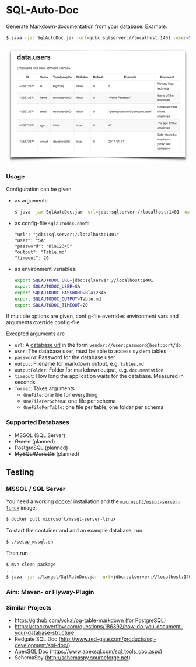# SQL-Auto-Doc

Generate Markdown-documentation from your database. Example:

```bash
$ java -jar SqlAutoDoc.jar -url=jdbc:sqlserver://localhost:1401 -user=SA -password=Bla12345 -output=README.md -timeout=20
```

![](screenshot.png)

### Usage
Configuration can be given

- as arguments: 
    ```bash
    $ java -jar SqlAutoDoc.jar -url=jdbc:sqlserver://localhost:1401 -user=SA -password=Bla12345 -output=README.md -timeout=20
    ```
- as config-file `sqlautodoc.conf`: 
    ```hocon
    "url": "jdbc:sqlserver://localhost:1401"
    "user": "SA"
    "password": "Bla12345"
    "output": "Table.md"
    "timeout": 20
    ```
- as environment variables: 
    ```bash
    export SQLAUTODOC_URL=jdbc:sqlserver://localhost:1401
    export SQLAUTODOC_USER=SA
    export SQLAUTODOC_PASSWORD=Bla12345
    export SQLAUTODOC_OUTPUT=Table.md
    export SQLAUTODOC_TIMEOUT=20
    ```

If multiple options are given, config-file overrides environment vars and arguments override config-file.

Excepted arguments are

- `url`: A [database url](http://slick.lightbend.com/doc/3.2.1/database.html#using-a-database-url) in the form `vendor://user:password@host:port/db`
- `user`: The database user, must be able to access system tables
- `password`: Password for the database user
- `output`: Filename for markdown output, e.g. `tables.md`
- `outputFolder`: Folder for markdown output, e.g. `documentation`
- `timeout`: How long the application waits for the database. Measured in seconds.
- `format`: Takes arguments 
    - `OneFile`: one file for everything
    - `OneFilePerSchema`: one file per schema
    - `OneFilePerTable`: one file per table, one folder per schema

### Supported Databases

- MSSQL (SQL Server)
- ~~Oracle~~ (planned)
- ~~PostgreSQL~~ (planned)
- ~~MySQL/MariaDB~~ (planned)

## Testing

### MSSQL / SQL Server

You need a working [docker](https://www.docker.com) installation and the [`microsoft/mssql-server-linux`](https://hub.docker.com/r/microsoft/mssql-server-linux/) image:
```bash
$ docker pull microsoft/mssql-server-linux
``` 

To start the container and add an example database, run:

```bash
$ ./setup_mssql.sh
``` 

Then run

```bash
$ mvn clean package
...
$ java -jar ./target/SqlAutoDoc.jar -url=jdbc:sqlserver://localhost:1401 -user=SA -password=Bla12345 -output=README.md -timeout=20
```

### Aim: Maven- or Flyway-Plugin

### Similar Projects

- https://github.com/vokal/pg-table-markdown (for PostgreSQL)
- https://stackoverflow.com/questions/186392/how-do-you-document-your-database-structure
- Redgate SQL Doc (http://www.red-gate.com/products/sql-development/sql-doc/)
- ApexSQL Doc (https://www.apexsql.com/sql_tools_doc.aspx)
- SchemaSpy (http://schemaspy.sourceforge.net)

